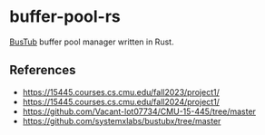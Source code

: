 # buffer-pool-rs

[BusTub](https://github.com/cmu-db/bustub) buffer pool manager written in Rust.

## References

- https://15445.courses.cs.cmu.edu/fall2023/project1/
- https://15445.courses.cs.cmu.edu/fall2024/project1/
- https://github.com/Vacant-lot07734/CMU-15-445/tree/master
- https://github.com/systemxlabs/bustubx/tree/master
